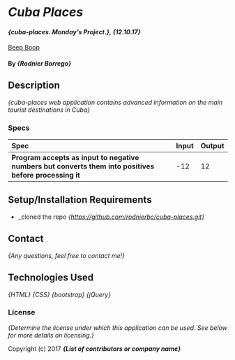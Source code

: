 # _Cuba Places_

#### _{cuba-places. Monday's Project.}, {12.10.17}_
[Beep Boop](https://rodnierbc.github.io/cuba-places/)
#### By _**{Rodnier Borrego}**_

## Description

_{cuba-places web application contains advanced information on the main tourist destinations in Cuba}_

### Specs
| Spec | Input | Output |
| :-------------------- | :------------------- | :------------------------ |
| **Program accepts as input to negative numbers but converts them into positives before processing it** | -12 | 12 |




## Setup/Installation Requirements

* _cloned the repo
_{https://github.com/rodnierbc/cuba-places.git}_

## Contact  

_{Any questions, feel free to contact me!}_

## Technologies Used

_{HTML}_
_{CSS}_
_{bootstrap}_
_{jQuery}_

### License

*{Determine the license under which this application can be used.  See below for more details on licensing.}*

Copyright (c) 2017 **_{List of contributors or company name}_**
